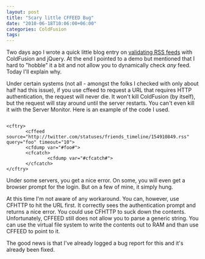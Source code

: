 ```yaml
---
layout: post
title: "Scary little CFFEED Bug"
date: "2010-06-18T10:06:00+06:00"
categories: ColdFusion 
tags: 
---
```


Two days ago I wrote a quick little blog entry on <a href="http://www.raymondcamden.com/index.cfm/2010/6/16/Quick-example-of-RSS-URL-checking-with-jQuery-and-ColdFusion">validating RSS feeds</a> with ColdFusion and jQuery. At the end I pointed to a demo but mentioned that I hard to "hobble" it a bit and not allow you to dynamically check <i>any</i> feed. Today I'll explain why.
<!--more-->
<p>

Under certain systems (not all - amongst the folks I checked with only about half had this issue), if you use cffeed to request a URL that requires HTTP authentication, the request will never die. It won't kill ColdFusion (by itself), but the request will stay around until the server restarts. You can't even kill it with the Server Monitor. Here is an example of the code I used.

<p>

<code>
&lt;cftry&gt;
       &lt;cffeed source="http://twitter.com/statuses/friends_timeline/154910849.rss"
query="foo" timeout="10"&gt;
       &lt;cfdump var="#foo#"&gt;
       &lt;cfcatch&gt;
               &lt;cfdump var="#cfcatch#"&gt;
       &lt;/cfcatch&gt;
&lt;/cftry&gt;
</code>

<p>

Under some servers, you get a nice error. On some, you will even get a browser prompt for the login. But on a few of mine, it simply hung. 

<p>

At this time I'm not aware of any workaround. You can, however, use CFHTTP to hit the URL first. It correctly sees the authentication prompt and returns a nice error. You could use CFHTTP to suck down the contents. Unfortunately, CFFEED still does not allow you to parse a generic string. You can use the virtual file system to write the contents out to RAM and than use CFFEED to point to it.

<p>

The good news is that I've already logged a bug report for this and it's already been fixed.